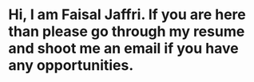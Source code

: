 # Hi, I am Faisal Jaffri. If you are here than please go through my resume and shoot me an email if you have any opportunities.
